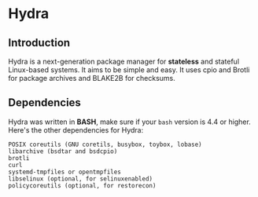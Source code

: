 # Hydra

## Introduction
Hydra is a next-generation package manager for **stateless** and stateful Linux-based systems. It aims to be simple and easy. It uses cpio and Brotli for package archives and BLAKE2B for checksums.

## Dependencies
Hydra was written in **BASH**, make sure if your `bash` version is 4.4 or higher. Here's the other dependencies for Hydra:
```
POSIX coreutils (GNU coretils, busybox, toybox, lobase)
libarchive (bsdtar and bsdcpio)
brotli
curl
systemd-tmpfiles or opentmpfiles
libselinux (optional, for selinuxenabled)
policycoreutils (optional, for restorecon)
```
